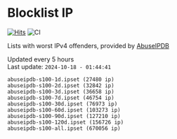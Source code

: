 # Blocklist IP

[![Hits](https://hits.seeyoufarm.com/api/count/incr/badge.svg?url=https%3A%2F%2Fgithub.com%2Fborestad%2Fblocklist-ip%2F&count_bg=%2379C83D&title_bg=%23555555&icon=&icon_color=%23E7E7E7&title=hits&edge_flat=false)](https://hits.seeyoufarm.com)  ![CI](https://img.shields.io/github/workflow/status/borestad/blocklist-ip/CI?style=flat-square)

Lists with worst IPv4 offenders, provided by [AbuseIPDB](https://www.abuseipdb.com/)

<!-- FOOTER-PLACEHOLDER -->
Updated every 5 hours<br>
Last update: `2024-10-18 - 01:44:41`
```
abuseipdb-s100-1d.ipset (27480 ip)
abuseipdb-s100-2d.ipset (32842 ip)
abuseipdb-s100-3d.ipset (36658 ip)
abuseipdb-s100-7d.ipset (46754 ip)
abuseipdb-s100-30d.ipset (76973 ip)
abuseipdb-s100-60d.ipset (103273 ip)
abuseipdb-s100-90d.ipset (127210 ip)
abuseipdb-s100-120d.ipset (156726 ip)
abuseipdb-s100-all.ipset (670056 ip)
```
